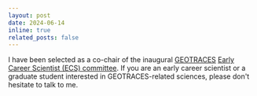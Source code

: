 ```yaml
---
layout: post
date: 2024-06-14
inline: true
related_posts: false
---
```

I have been selected as a co-chair of the inaugural [GEOTRACES](https://www.geotraces.org/) [Early Career Scientist (ECS) committee](https://www.geotraces.org/geotraces-early-career-scientist-committee/). If you are an early career scientist or a graduate student interested in GEOTRACES-related sciences, please don't hesitate to talk to me.